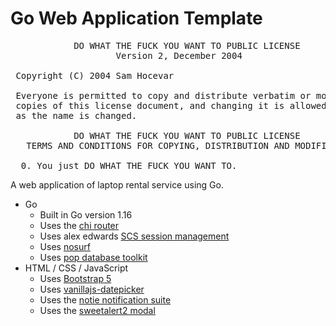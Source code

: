 # Go Web Application Template

<pre>
            DO WHAT THE FUCK YOU WANT TO PUBLIC LICENSE
                    Version 2, December 2004

 Copyright (C) 2004 Sam Hocevar <sam@hocevar.net>

 Everyone is permitted to copy and distribute verbatim or modified
 copies of this license document, and changing it is allowed as long
 as the name is changed.

            DO WHAT THE FUCK YOU WANT TO PUBLIC LICENSE
   TERMS AND CONDITIONS FOR COPYING, DISTRIBUTION AND MODIFICATION

  0. You just DO WHAT THE FUCK YOU WANT TO.
</pre>

A web application of laptop rental service using Go.

- Go
  - Built in Go version 1.16
  - Uses the [chi router](https://github.com/go-chi/chi)
  - Uses alex edwards [SCS session management](https://github.com/alexedwards/scs)
  - Uses [nosurf](https://github.com/justinas/nosurf)
  - Uses [pop database toolkit](https://github.com/gobuffalo/pop)
- HTML / CSS / JavaScript
  - Uses [Bootstrap 5](https://getbootstrap.jp/)
  - Uses [vanillajs-datepicker](https://github.com/mymth/vanillajs-datepicker)
  - Uses the [notie notification suite](https://github.com/jaredreich/notie)
  - Uses the [sweetalert2 modal](https://sweetalert2.github.io/)
